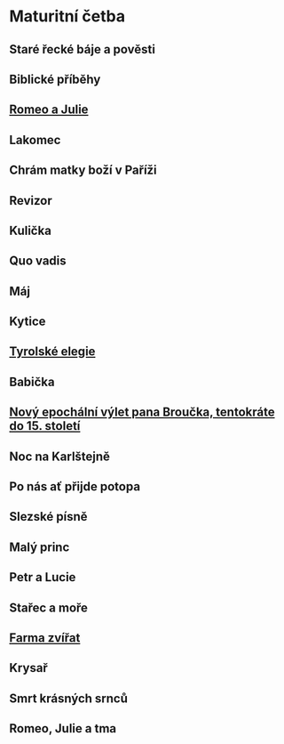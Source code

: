 # **Maturitní četba**

## Staré řecké báje a pověsti

## Biblické příběhy

## [Romeo a Julie](./Books/Romeo_Julie.md)

## Lakomec

## Chrám matky boží v Paříži

## Revizor

## Kulička

## Quo vadis

## Máj

## Kytice

## [Tyrolské elegie](./Books/Tyrolske_Elegie.md)

## Babička

## [Nový epochální výlet pana Broučka, tentokráte do 15. století](./Books/Pan_Broucek.md)

## Noc na Karlštejně

## Po nás ať přijde potopa

## Slezské písně

## Malý princ

## Petr a Lucie

## Stařec a moře

## [Farma zvířat](./Books/Farma_Zvirat.md)

## Krysař

## Smrt krásných srnců

## Romeo, Julie a tma
